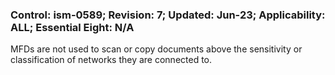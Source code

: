 ### Control: ism-0589; Revision: 7; Updated: Jun-23; Applicability: ALL; Essential Eight: N/A
<p>MFDs are not used to scan or copy documents above the sensitivity or classification of networks they are connected to.</p>